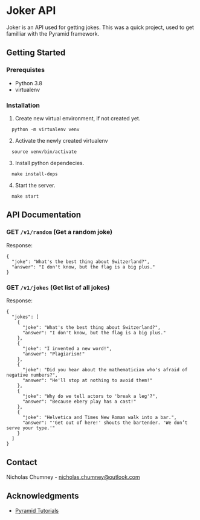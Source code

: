 # Joker API
Joker is an API used for getting jokes. This was a quick project, used to get familliar with the Pyramid framework.

## Getting Started

### Prerequistes
- Python 3.8
- virtualenv

### Installation
1) Create new virtual environment, if not created yet.
  ```
    python -m virtualenv venv
  ```

2) Activate the newly created virtualenv
  ```
    source venv/bin/activate
  ```

3) Install python dependecies.
  ```
    make install-deps
  ```

4) Start the server.
  ```
    make start
  ```

## API Documentation

### GET `/v1/random` (Get a random joke)

Response:
```
{
  "joke": "What's the best thing about Switzerland?",
  "answer": "I don't know, but the flag is a big plus."
}
```

### GET `/v1/jokes` (Get list of all jokes)

Response:
```
{
  "jokes": [
    {
      "joke": "What's the best thing about Switzerland?",
      "answer": "I don't know, but the flag is a big plus."
    },
    {
      "joke": "I invented a new word!",
      "answer": "Plagiarism!"
    },
    {
      "joke": "Did you hear about the mathematician who's afraid of negative numbers?",
      "answer": "He'll stop at nothing to avoid them!"
    },
    {
      "joke": "Why do we tell actors to 'break a leg'?",
      "answer": "Because ebery play has a cast!"
    },
    {
      "joke": "Helvetica and Times New Roman walk into a bar.",
      "answer": "'Get out of here!' shouts the bartender. 'We don’t serve your type.'"
    }
  ]
}
```

## Contact
Nicholas Chumney - [nicholas.chumney@outlook.com](nicholas.chumney@outlook.com) 

## Acknowledgments
- [Pyramid Tutorials](https://docs.pylonsproject.org/projects/pyramid/en/latest/quick_tutorial/index.html)
